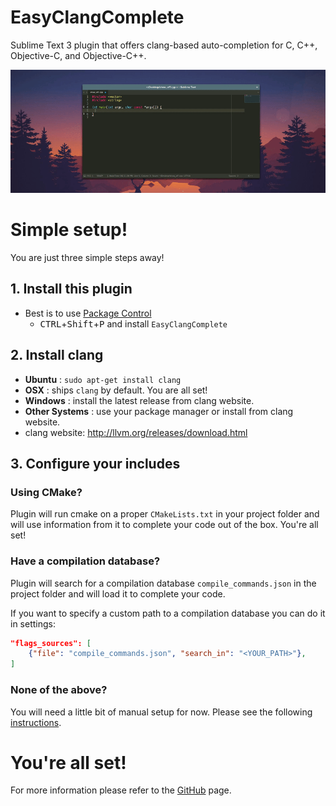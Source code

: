 # EasyClangComplete #

Sublime Text 3 plugin that offers clang-based auto-completion for C, C++,
Objective-C, and Objective-C++.

![Example](../pics/autocomplete.gif)

# Simple setup! #
You are just three simple steps away!

## 1. Install this plugin ##
- Best is to use [Package Control](https://packagecontrol.io/installation)
  + <kbd>CTRL</kbd>+<kbd>Shift</kbd>+<kbd>P</kbd> and install
    `EasyClangComplete`

## 2. Install clang ##
- **Ubuntu**        : `sudo apt-get install clang`
- **OSX**           : ships `clang` by default. You are all set!
- **Windows**       : install the latest release from clang website.
- **Other Systems** : use your package manager or install from clang website.
- clang website: http://llvm.org/releases/download.html

## 3. Configure your includes ##

### Using CMake? ###
Plugin will run cmake on a proper `CMakeLists.txt` in your project folder and
will use information from it to complete your code out of the box. You're all
set!

### Have a compilation database? ###
Plugin will search for a compilation database `compile_commands.json` in the
project folder and will load it to complete your code.

If you want to specify a custom path to a compilation database you can do it in
settings:

```json
"flags_sources": [
    {"file": "compile_commands.json", "search_in": "<YOUR_PATH>"},
]
```

### None of the above? ###
You will need a little bit of manual setup for now. Please see the following
[instructions][no_cmake].

# You're all set! #
For more information please refer to the [GitHub][github_page] page.

[no_cmake]: https://github.com/niosus/EasyClangComplete#none-of-the-above
[github_page]: https://github.com/niosus/EasyClangComplete
